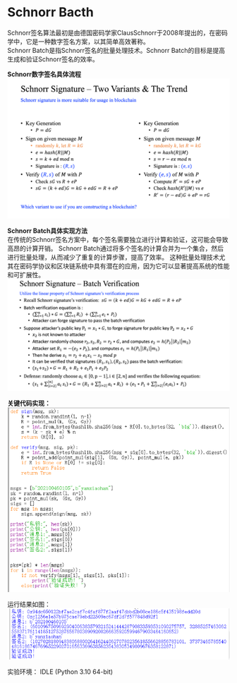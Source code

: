  Schnorr Bacth
 =
 Schnorr签名算法最初是由德国密码学家ClausSchnorr于2008年提出的，在密码学中，它是一种数字签名方案，以其简单高效著称。  
 Schnorr Batch是指Schnorr签名的批量处理技术。Schnorr Batch的目标是提高生成和验证Schnorr签名的效率。



 **Schnorr数字签名具体流程**  
 ![image](https://github.com/yxh1120/Homework-group-41/blob/main/Project%2021/2.png)

 **Schnorr Batch具体实现方法**  
 在传统的Schnorr签名方案中，每个签名需要独立进行计算和验证，这可能会导致高昂的计算开销。
 Schnorr Batch通过将多个签名的计算合并为一个集合，然后进行批量处理，从而减少了重复的计算步骤，提高了效率。
 这种批量处理技术尤其在密码学协议和区块链系统中具有潜在的应用，因为它可以显著提高系统的性能和可扩展性。  
 ![image](https://github.com/yxh1120/Homework-group-41/blob/main/Project%2021/3.png)

 **关键代码实现：**  
 ![image](https://github.com/yxh1120/Homework-group-41/blob/main/Project%2021/4.png)

 运行结果如图：  
 ![image](https://github.com/yxh1120/Homework-group-41/blob/main/Project%2021/1.png)

实验环境： IDLE (Python 3.10 64-bit)
